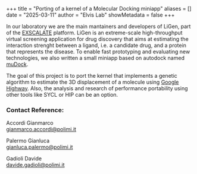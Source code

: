 +++
title = "Porting of a kernel of a Molecular Docking miniapp"
aliases = []
date = "2025-03-11"
author = "Elvis Lab"
showMetadata = false
+++

In our laboratory we are the main mantainers and developers of LiGen, part of the [EXSCALATE](https://exscalate.com/) platform.
LiGen is an extreme-scale high-throughput virtual screening application for drug discovery that aims at estimating the interaction strenght between a ligand, i.e. a candidate drug, and a protein that represents the disease.
To enable fast prototyping and evaluating new technologies, we also written a small miniapp based on autodock named [muDock](https://github.com/elvispolimi/muDock).

The goal of this project is to port the kernel that implements a genetic algorithm to estimate the 3D displacement of a molecule using [Google Highway](https://github.com/google/highway).
Also, the analysis and research of performance portability using other tools like SYCL or HIP can be an option.

### Contact Reference:
Accordi Gianmarco\
gianmarco.accordi@polimi.it

Palermo Gianluca\
gianluca.palermo@polimi.it

Gadioli Davide\
davide.gadioli@polimi.it

